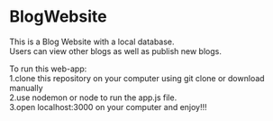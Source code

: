 # BlogWebsite

This is a Blog Website with a local database. \
Users can view other blogs as well as publish new blogs.


To run this web-app:\
1.clone this repository on your computer using git clone or download manually\
2.use nodemon or node to run the app.js file. \
3.open localhost:3000 on your computer and enjoy!!!
